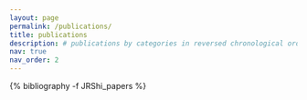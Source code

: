 ```yaml
---
layout: page
permalink: /publications/
title: publications
description: # publications by categories in reversed chronological order. generated by jekyll-scholar.
nav: true
nav_order: 2
---
```


<!-- _pages/publications.md -->

<!-- Bibsearch Feature -->

<!--
{% include bib_search.liquid %}
-->

<div class="publications">

{% bibliography -f JRShi_papers %}

</div>
